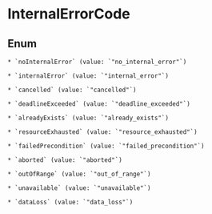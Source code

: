 
# InternalErrorCode

## Enum


    * `noInternalError` (value: `"no_internal_error"`)

    * `internalError` (value: `"internal_error"`)

    * `cancelled` (value: `"cancelled"`)

    * `deadlineExceeded` (value: `"deadline_exceeded"`)

    * `alreadyExists` (value: `"already_exists"`)

    * `resourceExhausted` (value: `"resource_exhausted"`)

    * `failedPrecondition` (value: `"failed_precondition"`)

    * `aborted` (value: `"aborted"`)

    * `outOfRange` (value: `"out_of_range"`)

    * `unavailable` (value: `"unavailable"`)

    * `dataLoss` (value: `"data_loss"`)



